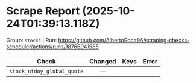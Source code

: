 # Scrape Report (2025-10-24T01:39:13.118Z)

Group: `stocks`  |  Run: https://github.com/AlbertoRoca96/scraping-checks-scheduler/actions/runs/18766941585

| Check | Changed | Keys | Error |
|---|:---:|:--|:--|
| `stock_ntdoy_global_quote` | — |  |  |
